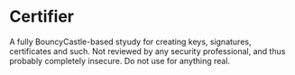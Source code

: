 # Certifier
[logo]: https://ci.appveyor.com/api/projects/status/github/MikaelSvenn/Certifier "Build status"

A fully BouncyCastle-based styudy for creating keys, signatures, certificates and such. Not reviewed by any security professional, and thus probably completely insecure.
Do not use for anything real.
